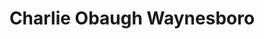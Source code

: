 ---
title: "Charlie Obaugh Waynesboro"
url: /waynesboro/charlie-obaugh-waynesboro/
shop: Autohaus
---